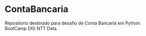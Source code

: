 # ContaBancaria
Repositorio destinado para desafio de Conta Bancaria em Python. BootCamp DIO NTT Data.
